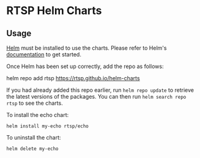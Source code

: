 # RTSP Helm Charts

## Usage

[Helm](https://helm.sh) must be installed to use the charts.  Please refer to
Helm's [documentation](https://helm.sh/docs) to get started.

Once Helm has been set up correctly, add the repo as follows:

  helm repo add rtsp https://rtsp.github.io/helm-charts

If you had already added this repo earlier, run `helm repo update` to retrieve
the latest versions of the packages.  You can then run `helm search repo
rtsp` to see the charts.

To install the echo chart:

    helm install my-echo rtsp/echo

To uninstall the chart:

    helm delete my-echo

